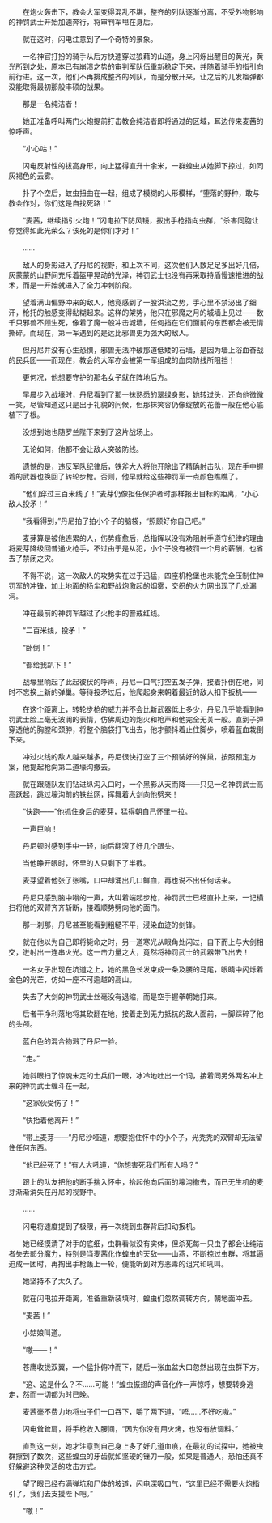 　　在炮火轰击下，教会大军变得混乱不堪，整齐的列队逐渐分离，不受外物影响的神罚武士开始加速奔行，将审判军甩在身后。

　　就在这时，闪电注意到了一个奇特的景象。

　　一名神官打扮的骑手从后方快速穿过狼藉的山道，身上闪烁出醒目的黄光，黄光所到之处，原本已有崩溃之势的审判军队伍重新稳定下来，并随着骑手的指引向前行进。这一次，他们不再排成整齐的列队，而是分散开来，让之后的几发榴弹都没能取得最初那般丰硕的战果。

　　那是一名纯洁者！

　　她正准备呼叫两门火炮提前打击教会纯洁者即将通过的区域，耳边传来麦茜的惊呼声。

　　“小心咕！”

　　闪电反射性的拔高身形，向上猛得直升十余米，一群蝗虫从她脚下掠过，如同灰褐色的云雾。

　　扑了个空后，蚊虫扭曲在一起，组成了模糊的人形模样，“堕落的野种，敢与教会作对，你们这是自找死路！”

　　“麦茜，继续指引火炮！”闪电拉下防风镜，拔出手枪指向虫群，“杀害同胞让你觉得如此光荣么？该死的是你们才对！”

　　……

　　敌人的身影进入了丹尼的视野，和上次不同，这次他们人数足足多出好几倍，灰蒙蒙的山野间充斥着盔甲晃动的光泽，神罚武士也没有再采取持盾慢速推进的战术，而是一开始就进入了全力冲刺阶段。

　　望着满山偏野冲来的敌人，他竟感到了一股洪流之势，手心里不禁泌出了细汗，枪托的触感变得黏糊起来。这样的架势，他只在邪魔之月的城墙上见过——数千只邪兽不顾生死，像着了魔一般冲击城墙，任何挡在它们面前的东西都会被无情撕碎。而现在，第一军遇到的是远比邪兽更为强大的敌人。

　　但丹尼并没有心生恐惧，邪兽无法冲破那道低矮的石墙，是因为墙上浴血奋战的民兵团——而现在，教会的大军亦会被第一军组成的血肉防线所阻挡！

　　更何况，他想要守护的那名女子就在阵地后方。

　　早晨步入战壕时，丹尼看到了那一抹熟悉的翠绿身影，她转过头，还向他微微一笑，尽管知道这只是出于礼貌的问候，但那抹笑容仍像绽放的花蕾一般在他心底植下了根。

　　没想到她也随罗兰陛下来到了这片战场上。

　　无论如何，他都不会让敌人突破防线。

　　遗憾的是，违反军队纪律后，铁斧大人将他开除出了精确射击队，现在手中握着的武器也换回了转轮步枪。否则，他早就给这些神罚军一点颜色瞧瞧了。

　　“他们穿过三百米线了！”麦芽仍像担任保护者时那样报出目标的距离，“小心敌人投矛！”

　　“我看得到，”丹尼拍了拍小个子的脑袋，“照顾好你自己吧。”

　　麦芽算是被他连累的人，伤势痊愈后，总指挥以没有劝阻射手遵守纪律的理由将麦芽降级回普通火枪手，不过由于是从犯，小个子没有被罚一个月的薪酬，也省去了禁闭之灾。

　　不得不说，这一次敌人的攻势实在过于迅猛，四座机枪堡也未能完全压制住神罚军的冲锋，加上地面的扬尘和野战炮激起的烟雾，交织的火力网出现了几处漏洞。

　　冲在最前的神罚军越过了火枪手的警戒红线。

　　“二百米线，投矛！”

　　“卧倒！”

　　“都给我趴下！”

　　战壕里响起了此起彼伏的呼声，丹尼一口气打空五发子弹，接着扑倒在地，同时不忘换上新的弹巢。等待投矛过后，他爬起身来朝着最近的敌人扣下扳机——

　　在这个距离上，转轮步枪的威力并不会比新武器低上多少，丹尼几乎能看到神罚武士脸上毫无波澜的表情，仿佛周边的炮火和枪声和他完全无关一般。直到子弹穿透他的胸膛和颈脖，将整个脑袋打飞出去，他才颤抖着止住脚步，喷着蓝血栽倒下来。

　　冲过火线的敌人越来越多，丹尼很快打空了三个预装好的弹巢，按照预定方案，他提起枪向第二道壕沟撤去。

　　就在跟随队友们钻进纵沟入口时，一个黑影从天而降——只见一名神罚武士高高跃起，跳过壕沟前的铁丝网，挥舞着大剑向他劈来！

　　“快跑——”他抓住身后的麦芽，猛得朝自己怀里一拉。

　　一声巨响！

　　丹尼顿时感到手中一轻，向后翻滚了好几个跟头。

　　当他睁开眼时，怀里的人只剩下了半截。

　　麦芽望着他张了张嘴，口中却涌出几口鲜血，再也说不出任何话来。

　　丹尼只感到脑中嗡的一声，大叫着端起步枪，神罚武士已经直扑上来，一记横扫将他的双臂齐齐斩断，接着顺势劈向他的面门。

　　那一刹那，丹尼甚至能看到粗糙不平，浸染血迹的剑锋。

　　就在他以为自己即将毙命之时，另一道寒光从眼角处闪过，自下而上与大剑相交，迸射出一连串火光。这一击力量之大，竟然将神罚武士的武器带飞出去！

　　一名女子出现在坑道之上，她的黑色长发束成一条及腰的马尾，眼睛中闪烁着金色的光芒，仿如一座不可逾越的高山。

　　失去了大剑的神罚武士丝毫没有退缩，而是空手握拳朝她打来。

　　后者干净利落地将其砍翻在地，接着走到无力抵抗的敌人面前，一脚踩碎了他的头颅。

　　蓝白色的混合物溅了丹尼一脸。

　　“走。”

　　她斜眼扫了惊魂未定的士兵们一眼，冰冷地吐出一个词，接着同另外两名冲上来的神罚武士缠斗在一起。

　　“这家伙受伤了！”

　　“快抬着他离开！”

　　“带上麦芽——”丹尼沙哑道，想要抱住怀中的小个子，光秃秃的双臂却无法留住任何东西。

　　“他已经死了！”有人大吼道，“你想害死我们所有人吗？”

　　跟上的队友把他的断手揣入怀中，抬起他向后面的壕沟撤去，而已无生机的麦芽渐渐消失在丹尼的视野中。

　　……

　　闪电将速度提到了极限，再一次绕到虫群背后扣动扳机。

　　她已经摸清了对手的底细，虫群看似没有实体，但杀死每一只虫子都会让纯洁者失去部分魔力，特别是当麦茜化作蝗虫的天敌——山燕，不断掠过虫群，将其逼迫成一团时，再掏出手枪轰上一轮，便能听到对方恶毒的诅咒和吼叫。

　　她坚持不了太久了。

　　就在闪电拉开距离，准备重新装填时，蝗虫们忽然调转方向，朝地面冲去。

　　“麦茜！”

　　小姑娘叫道。

　　“嗷——！”

　　苍鹰收拢双翼，一个猛扑俯冲而下，随后一张血盆大口忽然出现在虫群下方。

　　“这、这是什么？不……可能！”蝗虫振翅的声音化作一声惊呼，想要转身逃走，然而一切都为时已晚。

　　麦茜毫不费力地将虫子们一口吞下，嚼了两下道，“唔……不好吃嗷。”

　　闪电耸耸肩，将手枪收入腰间，“因为你没有用火烤，也没有放调料。”

　　直到这一刻，她才注意到自己身上多了好几道血痕，在最初的试探中，她被虫群擦到了数次，这些蝗虫的牙齿就如坚硬的锉刀一般，如果是普通人，恐怕还真不好躲避这种灵活的攻击方式。

　　望了眼已经布满弹坑和尸体的坡道，闪电深吸口气，“这里已经不需要火炮指引了，我们去支援陛下吧。”

　　“嗷！”
